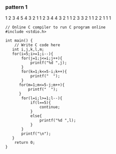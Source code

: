### pattern 1
1 2 3 4 5 4 3 2 1 
1 2 3 4   4 3 2 1 
1 2 3       3 2 1 
1 2           2 1 
1               1 

```
// Online C compiler to run C program online
#include <stdio.h>

int main() {
    // Write C code here
   int i,j,k,l,m;
   for(i=5;i>=1;i--){
       for(j=1;j<=i;j++){
           printf("%d ",j);
       }
       for(k=1;k<=5-i;k++){
           printf("  ");
       }
      for(m=1;m<=5-j;m++){
          printf("  ");
      }
       for(l=i;l>=1;l--){
           if(l==5){
               continue;
           }
           else{
               printf("%d ",l);
           }
       }
       printf("\n");
   }
    return 0;
}
```
